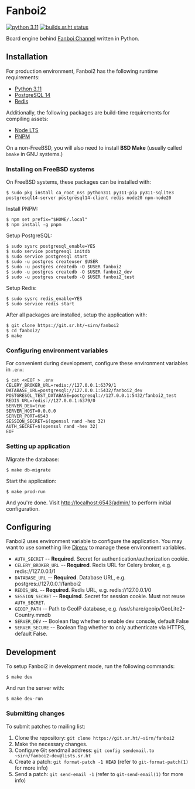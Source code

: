 # Fanboi2

[![python 3.11](https://img.shields.io/badge/python-3.11-blue.svg)](https://docs.python.org/3/whatsnew/3.11.html)
[![builds.sr.ht status](https://builds.sr.ht/~sirn/fanboi2/commits/main/freebsd.yml.svg)](https://builds.sr.ht/~sirn/fanboi2/commits/main/freebsd.yml?)

Board engine behind [Fanboi Channel](https://fanboi.ch/) written in Python.

## Installation

For production environment, Fanboi2 has the following runtime requirements:

-   [Python 3.11](https://www.python.org/downloads/)
-   [PostgreSQL 14](https://www.postgresql.org/)
-   [Redis](https://redis.io/)

Additionally, the following packages are build-time requirements for compiling assets:

-   [Node LTS](https://nodejs.org/)
-   [PNPM](https://github.com/pnpm/pnpm)

On a non-FreeBSD, you will also need to install **BSD Make** (usually called `bmake` in GNU systems.)

### Installing on FreeBSD systems

On FreeBSD systems, these packages can be installed with:

```shellsession
$ sudo pkg install ca_root_nss python311 py311-pip py311-sqlite3 postgresql14-server postgresql14-client redis node20 npm-node20
```

Install PNPM:

```shellsession
$ npm set prefix="$HOME/.local"
$ npm install -g pnpm
```

Setup PostgreSQL:

```shellsession
$ sudo sysrc postgresql_enable=YES
$ sudo service postgresql initdb
$ sudo service postgresql start
$ sudo -u postgres createuser $USER
$ sudo -u postgres createdb -O $USER fanboi2
$ sudo -u postgres createdb -O $USER fanboi2_dev
$ sudo -u postgres createdb -O $USER fanboi2_test
```

Setup Redis:

```shellsession
$ sudo sysrc redis_enable=YES
$ sudo service redis start
```

After all packages are installed, setup the application with:

```shellsession
$ git clone https://git.sr.ht/~sirn/fanboi2
$ cd fanboi2/
$ make
```

### Configuring environment variables

For convenient during development, configure these environment variables in `.env`:

```shellsession
$ cat <<EOF > .env
CELERY_BROKER_URL=redis://127.0.0.1:6379/1
DATABASE_URL=postgresql://127.0.0.1:5432/fanboi2_dev
POSTGRESQL_TEST_DATABASE=postgresql://127.0.0.1:5432/fanboi2_test
REDIS_URL=redis://127.0.0.1:6379/0
SERVER_DEV=true
SERVER_HOST=0.0.0.0
SERVER_PORT=6543
SESSION_SECRET=$(openssl rand -hex 32)
AUTH_SECRET=$(openssl rand -hex 32)
EOF
```

### Setting up application

Migrate the database:

```shellsession
$ make db-migrate
```

Start the application:

```shellsession
$ make prod-run
```

And you're done. Visit <http://localhost:6543/admin/> to perform initial configuration.

## Configuring

Fanboi2 uses environment variable to configure the application. You may want to use something like [Direnv](https://github.com/direnv/direnv) to manage these environment variables.

-   `AUTH_SECRET` -- **Required**. Secret for authentication/authorization cookie.
-   `CELERY_BROKER_URL` -- **Required**. Redis URL for Celery broker, e.g. redis://127.0.0.1/1
-   `DATABASE_URL` -- **Required**. Database URL, e.g. postgres://127.0.0.1/fanboi2
-   `REDIS_URL` -- **Required**. Redis URL, e.g. redis://127.0.0.1/0
-   `SESSION_SECRET` -- **Required**. Secret for session cookie. Must not reuse `AUTH_SECRET`.
-   `GEOIP_PATH` -- Path to GeoIP database, e.g. /usr/share/geoip/GeoLite2-Country.mmdb
-   `SERVER_DEV` -- Boolean flag whether to enable dev console, default False
-   `SERVER_SECURE` -- Boolean flag whether to only authenticate via HTTPS, default False.

## Development

To setup Fanboi2 in development mode, run the following commands:

```shellsession
$ make dev
```

And run the server with:

```shellsession
$ make dev-run
```

### Submitting changes

To submit patches to mailing list:

1.  Clone the repository: `git clone https://git.sr.ht/~sirn/fanboi2`
2.  Make the necessary changes.
3.  Configure Git sendmail address: `git config sendemail.to ~sirn/fanboi2-dev@lists.sr.ht`
4.  Create a patch: `git format-patch -1 HEAD` (refer to `git-format-patch(1)` for more info)
5.  Send a patch: `git send-email -1` (refer to `git-send-email(1)` for more info)
